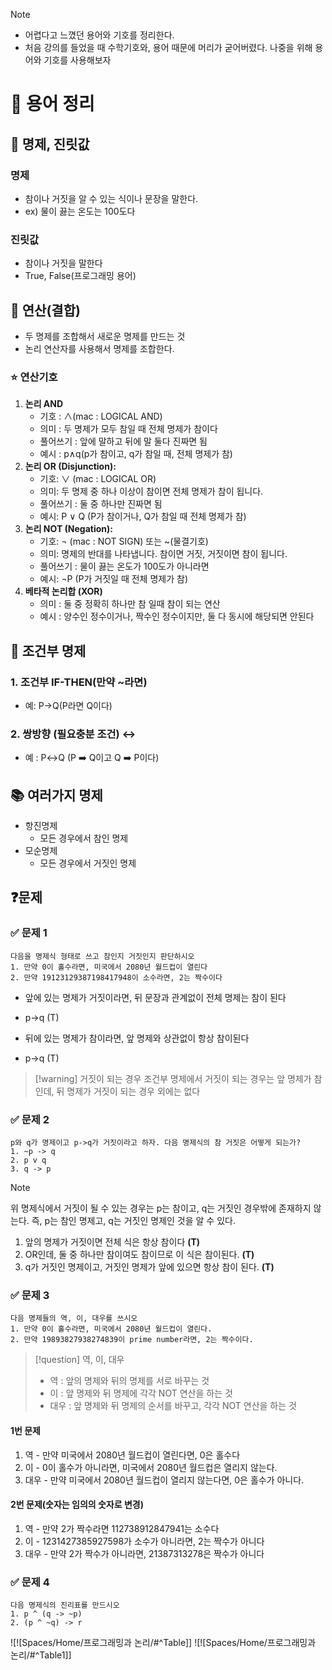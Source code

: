 > [!NOTE]
> - 어렵다고 느꼈던 용어와 기호를 정리한다.
> - 처음 강의를 들었을 때 수학기호와, 용어 때문에 머리가 굳어버렸다. 
>   나중을 위해 용어와 기호를 사용해보자

# 🔖 용어 정리
## 📙 명제, 진릿값
### 명제
- 참이나 거짓을 알 수 있는 식이나 문장을 말한다.
- ex) 물이 끓는 온도는 100도다
### 진릿값
- 참이나 거짓을 말한다
- True, False(프로그래밍 용어)

## 📗 연산(결합)
- 두 명제를 조합해서 새로운 명제를 만드는 것
- 논리 연산자를 사용해서 명제를 조합한다.
### ⭐ 연산기호
1. **논리 AND**
   - 기호 : ∧(mac : LOGICAL AND)
   - 의미 : 두 명제가 모두 참일 때 전체 명제가 참이다
   - 풀어쓰기 : 앞에 말하고 뒤에 말 둘다 진짜면 됨
   - 예시 : p∧q(p가 참이고, q가 참일 때, 전체 명제가 참)
2. **논리 OR (Disjunction):**
   - 기호: ∨ (mac : LOGICAL OR)
   - 의미: 두 명제 중 하나 이상이 참이면 전체 명제가 참이 됩니다.
   - 풀어쓰기 : 둘 중 하나만 진짜면 됨
   - 예시: P ∨ Q (P가 참이거나, Q가 참일 때 전체 명제가 참)
3. **논리 NOT (Negation):**
   - 기호: ¬ (mac : NOT SIGN) 또는 ~(물결기호)
   - 의미: 명제의 반대를 나타냅니다. 참이면 거짓, 거짓이면 참이 됩니다.
   - 풀어쓰기 : 물이 끓는 온도가 100도가 아니라면
   - 예시: ¬P (P가 거짓일 때 전체 명제가 참) 
4. **베타적 논리합 (XOR)**
   - 의미 : 둘 중 정확히 하나만 참 일때 참이 되는 연산
   - 예시 : 양수인 정수이거나, 짝수인 정수이지만, 둘 다 동시에 해당되면 안된다
## 📕 조건부 명제
### 1. 조건부 IF-THEN(만약 ~라면)
- 예: P→Q(P라면 Q이다)
### 2. 쌍방향 (필요충분 조건) ↔️
- 예 : P↔️Q (P ➡️ Q이고 Q ➡️ P이다)

## 📚 여러가지 명제
- 항진명제
	- 모든 경우에서 참인 명제
- 모순명제
	- 모든 경우에서 거짓인 명제

## ❓문제
### ✅ 문제 1
```
다음을 명제식 형태로 쓰고 참인지 거짓인지 판단하시오
1. 만약 0이 홀수라면, 미국에서 2080년 월드컵이 열린다
2. 만약 19123129387198417948이 소수라면, 2는 짝수이다
```
   - 앞에 있는 명제가 거짓이라면, 뒤 문장과 관계없이 전체 명제는 참이 된다
   - p→q (T)

   - 뒤에 있는 명제가 참이라면, 앞 명제와 상관없이 항상 참이된다
   - p→q (T)

> [!warning] 거짓이 되는 경우
> 조건부 명제에서 거짓이 되는 경우는 앞 명제가 참인데, 뒤 명제가 거짓이 되는 경우 외에는 없다
### ✅ 문제 2
```
p와 q가 명제이고 p->q가 거짓이라고 하자. 다음 명제식의 참 거짓은 어떻게 되는가? 
1. ~p -> q 
2. p v q 
3. q -> p
```

> [!NOTE]
> 위 명제식에서 거짓이 될 수 있는 경우는 p는 참이고, q는 거짓인 경우밖에 존재하지 않는다.
> 즉, p는 참인 명제고, q는 거짓인 명제인 것을 알 수 있다.

1.  앞의 명제가 거짓이면 전체 식은 항상 참이다 **(T)**
2. OR인데, 둘 중 하나만 참이여도 참이므로 이 식은 참이된다. **(T)**
3. q가 거짓인 명제이고, 거짓인 명제가 앞에 있으면 항상 참이 된다. **(T)**

### ✅ 문제 3

```
다음 명제들의 역, 이, 대우를 쓰시오 
1. 만약 0이 홀수라면, 미국에서 2080년 월드컵이 열린다.
2. 만약 19893827938274839이 prime number라면, 2는 짝수이다.
```

> [!question] 역, 이, 대우
> - 역 : 앞의 명제와 뒤의 명제를 서로 바꾸는 것
> - 이 : 앞 명제와 뒤 명제에 각각 NOT 연산을 하는 것
> - 대우 : 앞 명제와 뒤 명제의 순서를 바꾸고, 각각 NOT 연산을 하는 것

#### 1번 문제
1. 역 - 만약 미국에서 2080년 월드컵이 열린다면, 0은 홀수다
2. 이 - 0이 홀수가 아니라면, 미국에서 2080년 월드컵은 열리지 않는다.
3. 대우 - 만약 미국에서 2080년 월드컵이 열리지 않는다면, 0은 홀수가 아니다.
#### 2번 문제(숫자는 임의의 숫자로 변경)
1. 역 - 만약 2가 짝수라면 112738912847941는 소수다
2. 이 - 1231427385927598가 소수가 아니라면, 2는 짝수가 아니다
3. 대우 - 만약 2가 짝수가 아니라면, 21387313278은 짝수가 아니다

### ✅ 문제 4
```
다음 명제식의 진리표를 만드시오 
1. p ^ (q -> ~p) 
2. (p ^ ~q) -> r
```
![![Spaces/Home/프로그래밍과 논리/#^Table]]
![![Spaces/Home/프로그래밍과 논리/#^Table1]]